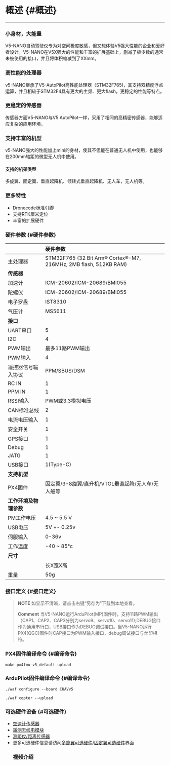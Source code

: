 # 概述 {#概述}

---

### 小身材，大能量

V5-NANO自动驾驶仪专为对空间极度敏感，但又想体验V5强大性能的企业和爱好者设计。V5-NANO在V5X强大的性能和丰富的扩展基础上，删减了极少数的通常未被使用的接口，并且将体积缩减到了XXmm。

### 高性能的处理器

v5-NANO继承了V5-AutoPilot高性能处理器（STM32F765\)，其支持双精度浮点运算，并且相较于STM32F4具有更大的主频、更大flash，更稳定的性能等特点。

### 更稳定的传感器

传感器方面V5-NANO与V5 AutoPilot一样，采用了相同的高精密传感器，能够适应复杂的应用环境。

### 支持丰富的机型

v5-NANO强大的性能加上mini的身材，使其不但能在普通无人机中使用，也能够在200mm轴距的微型无人机中使用。

#### 支持的机架类型

多旋翼、固定翼、垂直起降机、倾转式垂直起降机、无人车，无人机等。

### 更多特性

* Dronecode标准引脚
* 支持RTK厘米定位  
* 丰富的扩展硬件

### 硬件参数 {#硬件参数}

|  | **硬件参数** |
| :--- | :--- |
| 主处理器 | STM32F765  \(32 Bit Arm® Cortex®-M7, 216MHz, 2MB flash, 512KB RAM\) |
| **传感器** |  |
| 加速计 | ICM-20602/ICM-20689/BMI055 |
| 陀螺仪 | ICM-20602/ICM-20689/BMI055 |
| 电子罗盘 | IST8310 |
| 气压计 | MS5611 |
| **接口** |  |
| UART串口 | 5 |
| I2C | 4 |
| PWM输出 | 最多11路PWM输出 |
| PWM输入 | 4 |
| 遥控器信号输入协议 | PPM/SBUS/DSM |
| RC IN | 1 |
| PPM IN | 1 |
| RSSI输入 | PWM或3.3模拟电压 |
| CAN标准总线 | 2 |
| 电流电压输入 | 1 |
| 安全开关 | 1 |
| GPS接口 | 1 |
| Debug | 1 |
| JATG | 1 |
| USB接口 | 1\(Type-C\) |
| **支持机型** |  |
| PX4固件 | 固定翼/3-8旋翼/直升机/VTOL垂直起降/无人车/无人船等 |
| **工作环境及物理参数** |  |
| PM工作电压 | 4.5 ~ 5.5 V |
| USB电压 | 5V +- 0.25v |
| 伺服输入 | 0-36v |
| 工作温度 | -40 ~ 85°c |
| **尺寸** |  |
|  | 长X宽X高 |
| 重量 | 50g |

### 接口定义 {#接口定义}

> **NOTE** 如显示不清晰，请点击右键“另存为”下载到本地查看。
>
> **Comment** 当V5-NANO运行ArduPilot\(MP\)固件时，支持11路PWM输出（CAP1、CAP2、CAP3分别为servo9、servo10、servo11\);DEBUG接口作为通用串行口，USB接口作为DEBUG调试接口。当V5-NANO运行PX4\(QGC\)固件时CAP接口为PWM输入接口，debug调试接口与丝印相符。

### PX4固件编译命令 {#编译命令}

`make px4fmu-v5_default upload`

### ArduPilot固件编译命令 {#编译命令}

`./waf configure --board CUAVv5`

`./waf copter --upload`

### 可选硬件设备 {#可选硬件}

* [空速计传感器](http://doc.cuav.net/tutorial/plane/optional-hardware/airspeed.html)
* [遥测无线电模块](http://doc.cuav.net/tutorial/plane/optional-hardware/radio.html)
* [测距仪/距离传感器 ](http://doc.cuav.net/tutorial/copter/optional-hardware/rangefinders/rangefinders.html)
* 更多可选硬件信息请访问[多旋翼可选硬件](http://preview.cuav.net/tutorial/copter/)/[固定翼可选硬件](http://preview.cuav.net/tutorial/plane/zh-hans/)界面
  ### 视频介绍



